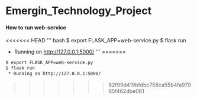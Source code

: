 # Emergin_Technology_Project

#### How to run web-service

<<<<<<< HEAD
''' bash
$ export FLASK_APP=web-service.py
$ flask run
 * Running on http://127.0.0.1:5000/
'''
=======
``` bash
$ export FLASK_APP=web-service.py
$ flask run
 * Running on http://127.0.0.1:5000/
```
>>>>>>> 82f99d419bfdbc758ca55b4fa97965f462dbe061
